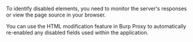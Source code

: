 To identify disabled elements, you need to monitor the server's responses or view the page source in your browser.

You can use the HTML modification feature in Burp Proxy to automatically re-enabled any disabled fields used within the application.